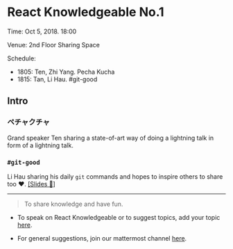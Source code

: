 # React Knowledgeable No.1

Time: Oct 5, 2018. 18:00

Venue: 2nd Floor Sharing Space

Schedule:

- 1805: Ten, Zhi Yang. Pecha Kucha
- 1815: Tan, Li Hau. #git-good

## Intro

### ペチャクチャ

Grand speaker Ten sharing a state-of-art way of doing a lightning talk in form of a lightning talk.

### `#git-good`

Li Hau sharing his daily `git` commands and hopes to inspire others to share too ❤️. [[Slides 📄]](https://slides.com/tanhauhau/git)

---

> To share knowledge and have fun.

- To speak on React Knowledgeable or to suggest topics, add your topic [here](./call-for-papers.md).

- For general suggestions, join our mattermost channel [here](https://mattermost.garenanow.com/sea/channels/react-knowledgeable).
